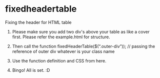 # fixedheadertable
Fixing the header for HTML table

1) Please make sure you add two div's above your table as like a cover first. Please refer the example.html for structure.
      
2) Then call the function fixedHeaderTable($(“.outer-div”)); // passing the reference of outer div whatever is your class name

3) Use the function definition and CSS from here.

4) Bingo! All is set. :D
